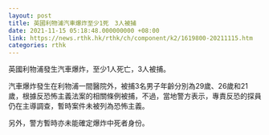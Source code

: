 ```yaml
---
layout: post
title: 英國利物浦汽車爆炸至少1死　3人被捕
date: 2021-11-15 05:18:48.000000000 +08:00
link: https://news.rthk.hk/rthk/ch/component/k2/1619800-20211115.htm
categories: rthk
---
```


英國利物浦發生汽車爆炸，至少1人死亡，3人被捕。

汽車爆炸發生在利物浦一間醫院外，被捕3名男子年齡分別為29歲、26歲和21歲，根據反恐怖主義法案的相關條例被捕，不過，當地警方表示，專責反恐的探員仍在主導調查，暫時案件未被列為恐怖主義。

另外，警方暫時亦未能確定爆炸中死者身份。
